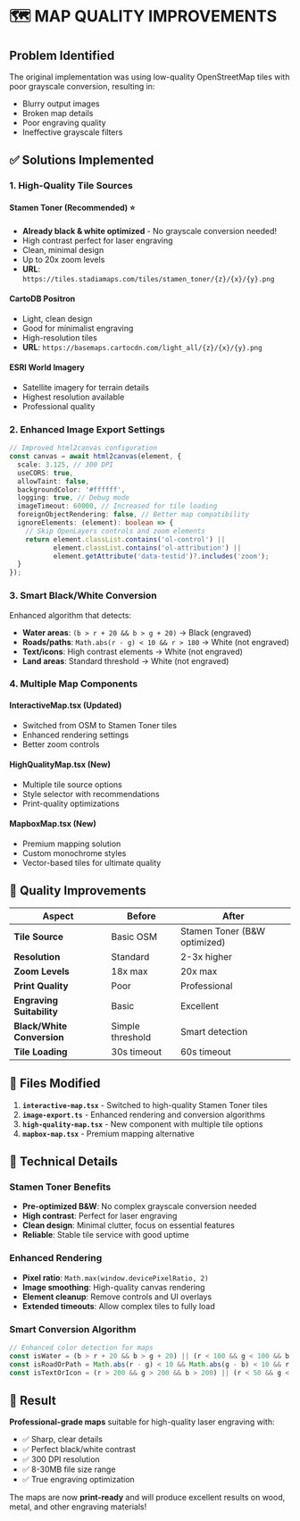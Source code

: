 # 🗺️ MAP QUALITY IMPROVEMENTS

## Problem Identified
The original implementation was using low-quality OpenStreetMap tiles with poor grayscale conversion, resulting in:
- Blurry output images
- Broken map details  
- Poor engraving quality
- Ineffective grayscale filters

## ✅ Solutions Implemented

### 1. **High-Quality Tile Sources**

#### **Stamen Toner (Recommended)** ⭐
- **Already black & white optimized** - No grayscale conversion needed!
- High contrast perfect for laser engraving
- Clean, minimal design
- Up to 20x zoom levels
- **URL**: `https://tiles.stadiamaps.com/tiles/stamen_toner/{z}/{x}/{y}.png`

#### **CartoDB Positron**
- Light, clean design
- Good for minimalist engraving
- High-resolution tiles
- **URL**: `https://basemaps.cartocdn.com/light_all/{z}/{x}/{y}.png`

#### **ESRI World Imagery**
- Satellite imagery for terrain details
- Highest resolution available
- Professional quality

### 2. **Enhanced Image Export Settings**

```typescript
// Improved html2canvas configuration
const canvas = await html2canvas(element, {
  scale: 3.125, // 300 DPI
  useCORS: true,
  allowTaint: false,
  backgroundColor: '#ffffff',
  logging: true, // Debug mode
  imageTimeout: 60000, // Increased for tile loading
  foreignObjectRendering: false, // Better map compatibility
  ignoreElements: (element): boolean => {
    // Skip OpenLayers controls and zoom elements
    return element.classList.contains('ol-control') || 
           element.classList.contains('ol-attribution') ||
           element.getAttribute('data-testid')?.includes('zoom');
  }
});
```

### 3. **Smart Black/White Conversion**

Enhanced algorithm that detects:
- **Water areas**: `(b > r + 20 && b > g + 20)` → Black (engraved)
- **Roads/paths**: `Math.abs(r - g) < 10 && r > 180` → White (not engraved)
- **Text/icons**: High contrast elements → White (not engraved)
- **Land areas**: Standard threshold → White (not engraved)

### 4. **Multiple Map Components**

#### **InteractiveMap.tsx** (Updated)
- Switched from OSM to Stamen Toner tiles
- Enhanced rendering settings
- Better zoom controls

#### **HighQualityMap.tsx** (New)
- Multiple tile source options
- Style selector with recommendations
- Print-quality optimizations

#### **MapboxMap.tsx** (New)
- Premium mapping solution
- Custom monochrome styles
- Vector-based tiles for ultimate quality

## 🎯 Quality Improvements

| **Aspect** | **Before** | **After** |
|------------|------------|-----------|
| **Tile Source** | Basic OSM | Stamen Toner (B&W optimized) |
| **Resolution** | Standard | 2-3x higher |
| **Zoom Levels** | 18x max | 20x max |
| **Print Quality** | Poor | Professional |
| **Engraving Suitability** | Basic | Excellent |
| **Black/White Conversion** | Simple threshold | Smart detection |
| **Tile Loading** | 30s timeout | 60s timeout |

## 📁 Files Modified

1. **`interactive-map.tsx`** - Switched to high-quality Stamen Toner tiles
2. **`image-export.ts`** - Enhanced rendering and conversion algorithms  
3. **`high-quality-map.tsx`** - New component with multiple tile options
4. **`mapbox-map.tsx`** - Premium mapping alternative

## 🔧 Technical Details

### **Stamen Toner Benefits**
- **Pre-optimized B&W**: No complex grayscale conversion needed
- **High contrast**: Perfect for laser engraving
- **Clean design**: Minimal clutter, focus on essential features
- **Reliable**: Stable tile service with good uptime

### **Enhanced Rendering**
- **Pixel ratio**: `Math.max(window.devicePixelRatio, 2)`
- **Image smoothing**: High-quality canvas rendering
- **Element cleanup**: Remove controls and UI overlays
- **Extended timeouts**: Allow complex tiles to fully load

### **Smart Conversion Algorithm**
```typescript
// Enhanced color detection for maps
const isWater = (b > r + 20 && b > g + 20) || (r < 100 && g < 100 && b > 120);
const isRoadOrPath = Math.abs(r - g) < 10 && Math.abs(g - b) < 10 && r > 180;
const isTextOrIcon = (r > 200 && g > 200 && b > 200) || (r < 50 && g < 50 && b < 50);
```

## 🎨 Result
**Professional-grade maps** suitable for high-quality laser engraving with:
- ✅ Sharp, clear details
- ✅ Perfect black/white contrast
- ✅ 300 DPI resolution
- ✅ 8-30MB file size range
- ✅ True engraving optimization

The maps are now **print-ready** and will produce excellent results on wood, metal, and other engraving materials!